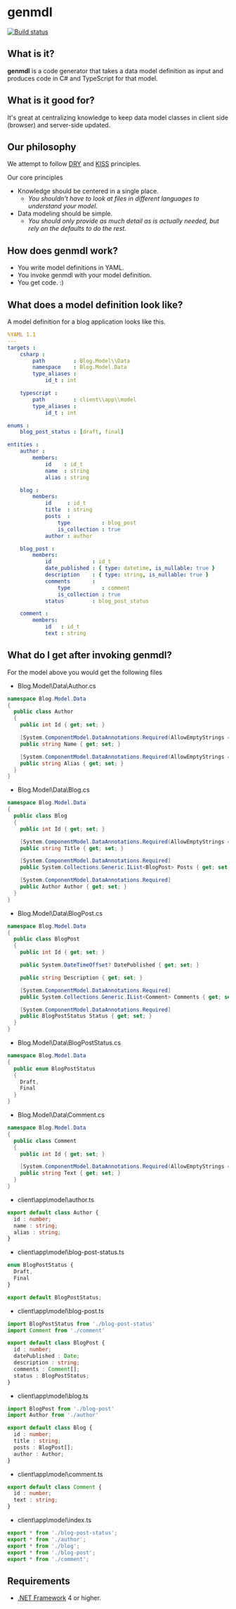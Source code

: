 # genmdl 

[![Build status](https://ci.appveyor.com/api/projects/status/baeho8r25ny89044/branch/master?svg=true)](https://ci.appveyor.com/project/angrifel/genmdl/branch/master)

## What is it?

**genmdl** is a code generator that takes a data model definition as input and produces code in C# and TypeScript for that model.

## What is it good for?

It's great at centralizing knowledge to keep data model classes in client side (browser) and server-side updated.

## Our philosophy
We attempt to follow [DRY](https://en.wikipedia.org/wiki/Don%27t_repeat_yourself) and [KISS](https://en.wikipedia.org/wiki/KISS_principle) principles.

Our core principles
 - Knowledge should be centered in a single place. 
   - *You shouldn't have to  look at files in different languages to understand your model.*
 - Data modeling should be simple.
   - *You should only provide as much detail as is actually needed, but rely on the defaults to do the rest.*


 
## How does genmdl work?

 - You write model definitions in YAML.
 - You invoke genmdl with your model definition.
 - You get code. :)

## What does a model definition look like?

A model definition for a blog application looks like this.

```yaml
%YAML 1.1
---
targets : 
    csharp : 
        path         : Blog.Model\\Data
        namespace    : Blog.Model.Data
        type_aliases : 
            id_t : int 

    typescript : 
        path         : client\\app\\model
        type_aliases : 
            id_t : int

enums : 
    blog_post_status : [draft, final]

entities :
    author :
        members: 
            id    : id_t
            name  : string
            alias : string

    blog :
        members:
            id     : id_t
            title  : string
            posts  : 
                type          : blog_post
                is_collection : true
            author : author

    blog_post : 
        members:
            id             : id_t
            date_published : { type: datetime, is_nullable: true }
            description    : { type: string, is_nullable: true }
            comments       :
                type          : comment
                is_collection : true
            status         : blog_post_status

    comment :
        members:
            id   : id_t
            text : string

```
## What do I get after invoking genmdl?

For the model above you would get the following files

- Blog.Model\Data\Author.cs
```csharp
namespace Blog.Model.Data
{
  public class Author
  {
    public int Id { get; set; }

    [System.ComponentModel.DataAnnotations.Required(AllowEmptyStrings = true)]
    public string Name { get; set; }

    [System.ComponentModel.DataAnnotations.Required(AllowEmptyStrings = true)]
    public string Alias { get; set; }
  }
}
```

- Blog.Model\Data\Blog.cs
```csharp
namespace Blog.Model.Data
{
  public class Blog
  {
    public int Id { get; set; }

    [System.ComponentModel.DataAnnotations.Required(AllowEmptyStrings = true)]
    public string Title { get; set; }

    [System.ComponentModel.DataAnnotations.Required]
    public System.Collections.Generic.IList<BlogPost> Posts { get; set; }

    [System.ComponentModel.DataAnnotations.Required]
    public Author Author { get; set; }
  }
}
```

- Blog.Model\Data\BlogPost.cs
```csharp
namespace Blog.Model.Data
{
  public class BlogPost
  {
    public int Id { get; set; }

    public System.DateTimeOffset? DatePublished { get; set; }

    public string Description { get; set; }

    [System.ComponentModel.DataAnnotations.Required]
    public System.Collections.Generic.IList<Comment> Comments { get; set; }

    [System.ComponentModel.DataAnnotations.Required]
    public BlogPostStatus Status { get; set; }
  }
}
```

- Blog.Model\Data\BlogPostStatus.cs
```csharp
namespace Blog.Model.Data
{
  public enum BlogPostStatus
  {
    Draft,
    Final
  }
}
```

- Blog.Model\Data\Comment.cs
```csharp
namespace Blog.Model.Data
{
  public class Comment
  {
    public int Id { get; set; }

    [System.ComponentModel.DataAnnotations.Required(AllowEmptyStrings = true)]
    public string Text { get; set; }
  }
}
```

- client\app\model\author.ts
```typescript
export default class Author {
  id : number;
  name : string;
  alias : string;
}
```

- client\app\model\blog-post-status.ts
```typescript
enum BlogPostStatus {
  Draft,
  Final
}

export default BlogPostStatus;
```

- client\app\model\blog-post.ts
```typescript
import BlogPostStatus from './blog-post-status'
import Comment from './comment'

export default class BlogPost {
  id : number;
  datePublished : Date;
  description : string;
  comments : Comment[];
  status : BlogPostStatus;
}
```

- client\app\model\blog.ts
```typescript
import BlogPost from './blog-post'
import Author from './author'

export default class Blog {
  id : number;
  title : string;
  posts : BlogPost[];
  author : Author;
}
```

- client\app\model\comment.ts
```typescript
export default class Comment {
  id : number;
  text : string;
}
```

- client\app\model\index.ts
```typescript
export * from './blog-post-status';
export * from './author';
export * from './blog';
export * from './blog-post';
export * from './comment';
```

## Requirements

* [.NET Framework](https://www.microsoft.com/en-us/download/details.aspx?id=17718) 4 or higher.


